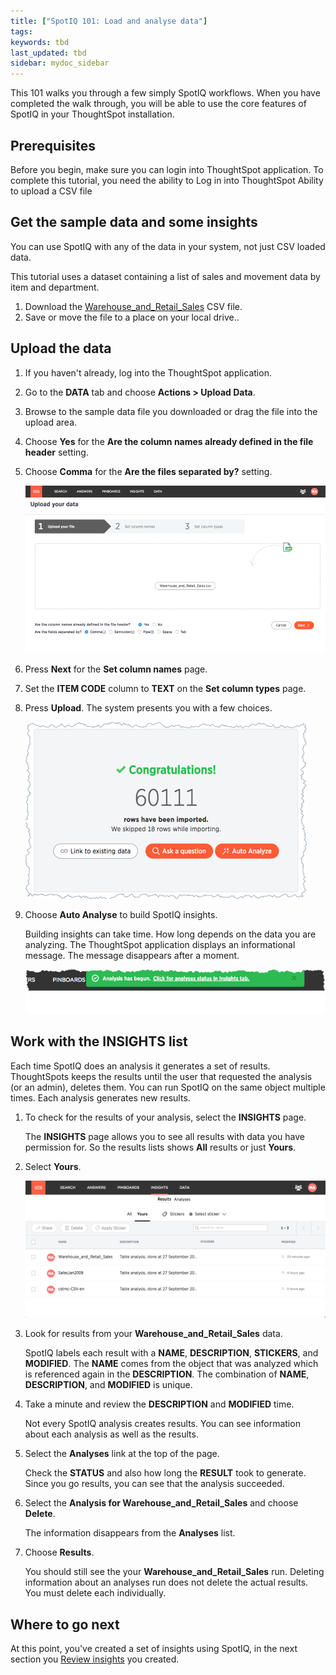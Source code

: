 ```yaml
---
title: ["SpotIQ 101: Load and analyse data"]
tags:
keywords: tbd
last_updated: tbd
sidebar: mydoc_sidebar
---
```

This 101 walks you through a few simply SpotIQ workflows. When you have
completed the walk through, you will be able to use the core features of SpotIQ
in your ThoughtSpot installation.

## Prerequisites

Before you begin, make sure you can login into ThoughtSpot application. To
complete this tutorial, you need the ability to Log in into ThoughtSpot Ability
to upload a CSV file

## Get the sample data and some insights

You can use SpotIQ with any of the data in your system, not just CSV loaded data.

This tutorial uses a dataset containing a list of sales and movement data by
item and department.

1. Download the [Warehouse_and_Retail_Sales](/pages/code-sample/Warehouse_and_Retail_Sales.csv) CSV file.
2. Save or move the file to a place on your local drive..

## Upload the data

1. If you haven't already, log into the ThoughtSpot application.
2. Go to the **DATA** tab and choose **Actions > Upload Data**.
3. Browse to the sample data file you downloaded or drag the file into the upload area.
4. Choose **Yes** for the **Are the column names already defined in the file header** setting.
5. Choose **Comma** for the **Are the files separated by?** setting.

   ![](/pages/images/spotiq-download.png)

6. Press **Next** for the **Set column names** page.
7. Set the **ITEM CODE** column to **TEXT** on the **Set column types** page.
8. Press **Upload**.
   The system presents you with a few choices.

    ![](/pages/images/spotiq-upload.png)

9. Choose **Auto Analyse** to build SpotIQ insights.

    Building insights can take time. How long depends on the data you are
    analyzing. The ThoughtSpot application displays an informational message.
    The message disappears after a moment.

    ![](/pages/images/spotiq-processing.png)


## Work with the INSIGHTS list

Each time SpotIQ does an analysis it generates a set of results. ThoughtSpots
keeps the results until the user that requested the analysis (or an admin),
deletes them. You can run SpotIQ on the same object multiple times. Each
analysis generates new results.

1. To check for the results of your analysis, select the **INSIGHTS** page.

   The **INSIGHTS** page allows you to see all results with data you have
   permission for. So the results lists shows **All** results or just **Yours**.

2. Select **Yours**.

   ![](/pages/images/spotiq-insights.png)

3. Look for results from your **Warehouse_and_Retail_Sales** data.

    SpotIQ labels each result with a **NAME**, **DESCRIPTION**, **STICKERS**,
    and **MODIFIED**. The **NAME** comes from the object that was analyzed which
    is referenced again in the **DESCRIPTION**. The combination of **NAME**,
    **DESCRIPTION**, and **MODIFIED** is unique.

4. Take a minute and review the **DESCRIPTION** and **MODIFIED** time.

   Not every SpotIQ analysis creates results. You can see information about each
   analysis as well as the results.

4. Select the **Analyses** link at the top of the page.

   Check the **STATUS** and also how long the **RESULT** took to generate. Since
   you go results, you can see that the analysis succeeded.

5. Select the **Analysis for Warehouse_and_Retail_Sales** and choose **Delete**.

   The information disappears from the **Analyses** list.

6. Choose **Results**.

   You should still see the your **Warehouse_and_Retail_Sales** run. Deleting
   information about an analyses run does not delete the actual results. You
   must delete each individually.

## Where to go next

At this point, you've created a set of insights using SpotIQ, in the next section you
[Review insights](/pages/spotiq/work-with-insights.html) you created.
